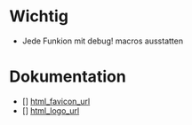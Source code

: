 # Wichtig
- Jede Funkion mit debug! macros ausstatten

# Dokumentation
- [] [html_favicon_url](https://doc.rust-lang.org/rustdoc/the-doc-attribute.html#html_favicon_url)
- [] [html_logo_url](https://doc.rust-lang.org/rustdoc/the-doc-attribute.html#html_logo_url)